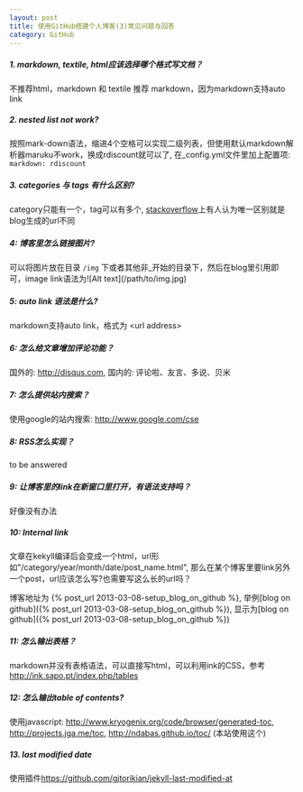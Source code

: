 ```yaml
---
layout: post
title: 使用GitHub搭建个人博客(3)常见问题与回答
category: GitHub
---
```


##### 1. markdown, textile, html应该选择哪个格式写文档？

不推荐html，markdown 和 textile 推荐 markdown，因为markdown支持auto link

##### 2. nested list not work?

按照mark-down语法，缩进4个空格可以实现二级列表，但使用默认markdown解析器maruku不work，换成rdiscount就可以了, 在\_config.yml文件里加上配置项: `markdown: rdiscount`

##### 3. categories 与 tags 有什么区别?

category只能有一个，tag可以有多个, <a href="http://stackoverflow.com/questions/8675841/whats-the-difference-between-categories-and-tags-in-jekyll">stackoverflow</a>上有人认为唯一区别就是blog生成的url不同

##### 4: 博客里怎么链接图片?

可以将图片放在目录 `/img` 下或者其他非\_开始的目录下，然后在blog里引用即可，image link语法为\!\[Alt text]\(/path/to/img.jpg)

##### 5: auto link 语法是什么?

markdown支持auto link，格式为 &lt;url address>

##### 6: 怎么给文章增加评论功能？

国外的: <http://disqus.com>, 国内的: 评论啦、友言、多说、贝米

##### 7: 怎么提供站内搜索？

使用google的站内搜索: <http://www.google.com/cse>

##### 8: RSS怎么实现？

to be answered

##### 9: 让博客里的link在新窗口里打开，有语法支持吗？

好像没有办法

##### 10: Internal link

文章在kekyll编译后会变成一个html，url形如"/category/year/month/date/post_name.html", 那么在某个博客里要link另外一个post，url应该怎么写?也需要写这么长的url吗？

博客地址为 &#123;% post_url 2013-03-08-setup_blog_on_github %}, 举例\[blog on github]\(&#123;% post_url 2013-03-08-setup_blog_on_github %}), 显示为[blog on github]({% post_url 2013-03-08-setup_blog_on_github %})

##### 11: 怎么输出表格？

markdown并没有表格语法，可以直接写html，可以利用ink的CSS，参考 <http://ink.sapo.pt/index.php/tables>

##### 12: 怎么输出table of contents?

使用javascript: <http://www.kryogenix.org/code/browser/generated-toc>, <http://projects.jga.me/toc>, <http://ndabas.github.io/toc/> (本站使用这个)

##### 13. last modified date

使用插件<https://github.com/gjtorikian/jekyll-last-modified-at>
